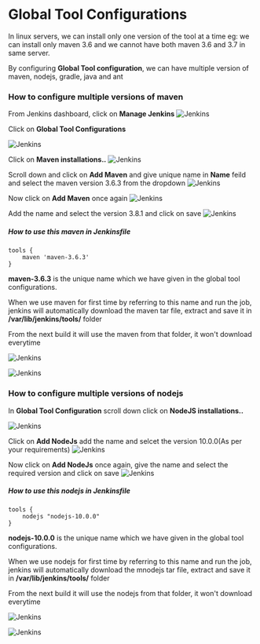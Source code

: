 # Global Tool Configurations

In linux servers, we can install only one version of the tool at a time eg: we can install only maven 3.6 and we cannot have both maven 3.6 and 3.7 in same server.

By configuring **Global Tool configuration**, we can have multiple version of maven, nodejs, gradle, java and ant

### How to configure multiple versions of maven
From Jenkins dashboard, click on **Manage Jenkins** 
![Jenkins](/content/jenkins/tutorials/common/images/global-tool-configurations/jenkins-manage-jenkins.png)

Click on **Global Tool Configurations**

![Jenkins](/content/jenkins/tutorials/common/images/global-tool-configurations/jenkins-global-tool-configuration.png)

Click on **Maven installations..**
![Jenkins](/content/jenkins/tutorials/common/images/global-tool-configurations/jenkins-click-maven-installation.png)

Scroll down and click on **Add Maven** and give unique name in **Name** feild and select the maven version 3.6.3 from the dropdown
![Jenkins](/content/jenkins/tutorials/common/images/global-tool-configurations/jenkins-add-maven.png)

Now click on **Add Maven** once again
![Jenkins](/content/jenkins/tutorials/common/images/global-tool-configurations/jenkins-additional-add-maven.png)

Add the name and select the version 3.8.1 and click on save
![Jenkins](/content/jenkins/tutorials/common/images/global-tool-configurations/jenkins-maven-3.8.1.png)

##### How to use this maven in Jenkinsfile
```
tools {
    maven 'maven-3.6.3'
}
```
**maven-3.6.3** is the unique name which we have given in the global tool configurations.

When we use maven for first time by referring to this name and run the job, jenkins will automatically download the maven tar file, extract and save it in **/var/lib/jenkins/tools/** folder

From the next build it will use the maven from that folder, it won't download everytime

![Jenkins](/content/jenkins/tutorials/common/images/global-tool-configurations/jenkins-maven-installation.png)

![Jenkins](/content/jenkins/tutorials/common/images/global-tool-configurations/jenkins-maven-installation-path.png)

### How to configure multiple versions of nodejs
In **Global Tool Configuration** scroll down click on **NodeJS installations..**

![Jenkins](/content/jenkins/tutorials/common/images/global-tool-configurations/jenkins-click-nodejs-installation.png)

Click on **Add NodeJs** add the name and selcet the version 10.0.0(As per your requirements)
![Jenkins](/content/jenkins/tutorials/common/images/global-tool-configurations/jenkins-add-nodejs.png)

Now click on **Add NodeJs** once again, give the name and select the required version and click on save
![Jenkins](/content/jenkins/tutorials/common/images/global-tool-configurations/jenkins-add-nodejs-additional.png)

##### How to use this nodejs in Jenkinsfile
```
tools {
    nodejs "nodejs-10.0.0"
}
```
**nodejs-10.0.0** is the unique name which we have given in the global tool configurations.

When we use nodejs for first time by referring to this name and run the job, jenkins will automatically download the mnodejs tar file, extract and save it in **/var/lib/jenkins/tools/** folder

From the next build it will use the nodejs from that folder, it won't download everytime

![Jenkins](/content/jenkins/tutorials/common/images/global-tool-configurations/jenkins-nodejs-installation.png)

![Jenkins](/content/jenkins/tutorials/common/images/global-tool-configurations/jenkins-nodejs-installation-path.png)
